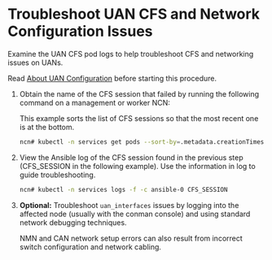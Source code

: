 
# Troubleshoot UAN CFS and Network Configuration Issues

Examine the UAN CFS pod logs to help troubleshoot CFS and networking issues on UANs.

Read [About UAN Configuration](../operations/About_UAN_Configuration.md#about-uan-configuration) before starting this procedure.

1. Obtain the name of the CFS session that failed by running the following command on a management or worker NCN:

    This example sorts the list of CFS sessions so that the most recent one is at the bottom.

    ```bash
    ncn# kubectl -n services get pods --sort-by=.metadata.creationTimestamp | grep ^cfs
    ```

2. View the Ansible log of the CFS session found in the previous step \(CFS\_SESSION in the following example\). Use the information in log to guide troubleshooting.

    ```bash
    ncn# kubectl -n services logs -f -c ansible-0 CFS_SESSION
    ```

3. **Optional:** Troubleshoot `uan_interfaces` issues by logging into the affected node \(usually with the conman console\) and using standard network debugging techniques.

    NMN and CAN network setup errors can also result from incorrect switch configuration and network cabling.
